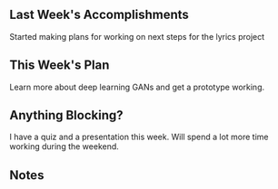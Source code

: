## Last Week's Accomplishments

Started making plans for working on next steps for the lyrics project

## This Week's Plan

Learn more about deep learning GANs and get a prototype working.

## Anything Blocking?

I have a quiz and a presentation this week. Will spend a lot more time working during the weekend.

## Notes

